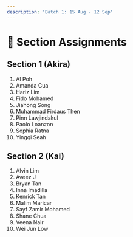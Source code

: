 ```yaml
---
description: 'Batch 1: 15 Aug - 12 Sep'
---
```


# 🚌 Section Assignments

## Section 1 \(Akira\)

1. Al Poh
2. Amanda Cua
3. Hariz Lim
4. Fido Mohamed
5. Jiahong Song
6. Muhammad Firdaus Then
7. Pinn Lawjindakul
8. Paolo Loanzon
9. Sophia Ratna
10. Yingqi Seah

## Section 2 \(Kai\)

1. Alvin Lim
2. Aveez J
3. Bryan Tan
4. Inna Imadilla
5. Kenrick Tan
6. Malim Maricar
7. Sayf Zamir Mohamed
8. Shane Chua
9. Veena Nair
10. Wei Jun Low

